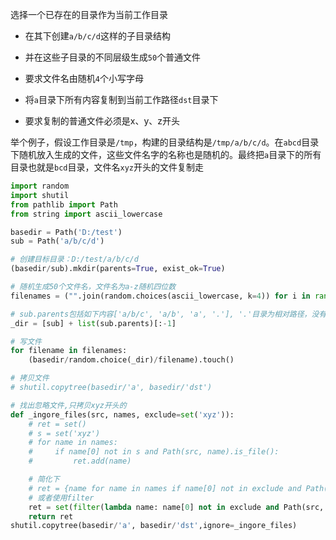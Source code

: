 选择一个已存在的目录作为当前工作目录

- 在其下创建`a/b/c/d`这样的子目录结构
- 并在这些子目录的不同层级生成`50`个普通文件
- 要求文件名由随机`4`个小写字母

- 将`a`目录下所有内容复制到当前工作路径`dst`目录下
- 要求复制的普通文件必须是x、y、z开头

举个例子，假设工作目录是`/tmp`，构建的目录结构是`/tmp/a/b/c/d`。在`abcd`目录下随机放入生成的文件，这些文件名字的名称也是随机的。最终把`a`目录下的所有目录也就是`bcd`目录，文件名`xyz`开头的文件复制走



```python
import random
import shutil
from pathlib import Path
from string import ascii_lowercase

basedir = Path('D:/test')
sub = Path('a/b/c/d')

# 创建目标目录：D:/test/a/b/c/d
(basedir/sub).mkdir(parents=True, exist_ok=True)

# 随机生成50个文件名，文件名为a-z随机四位数
filenames = ("".join(random.choices(ascii_lowercase, k=4)) for i in range(50))

# sub.parents包括如下内容['a/b/c', 'a/b', 'a', '.'], '.'目录为相对路径，没有参考价值，去掉
_dir = [sub] + list(sub.parents)[:-1]

# 写文件
for filename in filenames:
    (basedir/random.choice(_dir)/filename).touch()

# 拷贝文件
# shutil.copytree(basedir/'a', basedir/'dst')

# 找出忽略文件,只拷贝xyz开头的
def _ingore_files(src, names, exclude=set('xyz')):
    # ret = set()
    # s = set('xyz')
    # for name in names:
    #     if name[0] not in s and Path(src, name).is_file():
    #         ret.add(name)

    # 简化下
    # ret = {name for name in names if name[0] not in exclude and Path(src, name).is_file()}
    # 或者使用filter
    ret = set(filter(lambda name: name[0] not in exclude and Path(src, name).is_file(), names))
    return ret
shutil.copytree(basedir/'a', basedir/'dst',ignore=_ingore_files)
```

